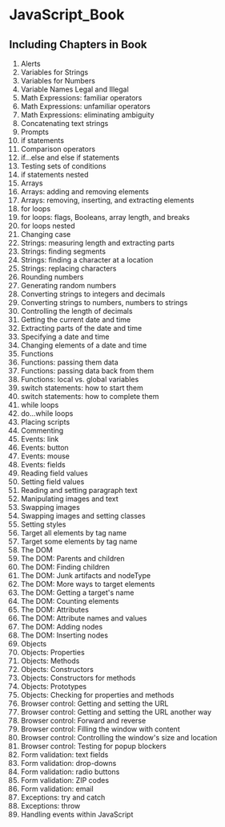 # JavaScript_Book

## Including Chapters in Book

1. Alerts
2. Variables for Strings
3. Variables for Numbers
4. Variable Names Legal and Illegal
5. Math Expressions: familiar operators
6. Math Expressions: unfamiliar operators
7. Math Expressions: eliminating ambiguity
8. Concatenating text strings
9. Prompts
10. if statements
11. Comparison operators
12. if...else and else if statements
13. Testing sets of conditions
14. if statements nested
15. Arrays
16. Arrays: adding and removing elements
17. Arrays: removing, inserting, and extracting elements
18. for loops
19. for loops: flags, Booleans, array length, and breaks
20. for loops nested
21. Changing case
22. Strings: measuring length and extracting parts
23. Strings: finding segments
24. Strings: finding a character at a location
25. Strings: replacing characters
26. Rounding numbers
27. Generating random numbers
28. Converting strings to integers and decimals
29. Converting strings to numbers, numbers to strings
30. Controlling the length of decimals
31. Getting the current date and time
32. Extracting parts of the date and time
33. Specifying a date and time
34. Changing elements of a date and time
35. Functions
36. Functions: passing them data
37. Functions: passing data back from them
38. Functions: local vs. global variables
39. switch statements: how to start them
40. switch statements: how to complete them
41. while loops
42. do...while loops
43. Placing scripts
44. Commenting
45. Events: link
46. Events: button
47. Events: mouse
48. Events: fields
49. Reading field values
50. Setting field values
51. Reading and setting paragraph text
52. Manipulating images and text
53. Swapping images
54. Swapping images and setting classes
55. Setting styles
56. Target all elements by tag name
57. Target some elements by tag name
58. The DOM
59. The DOM: Parents and children
60. The DOM: Finding children
61. The DOM: Junk artifacts and nodeType
62. The DOM: More ways to target elements
63. The DOM: Getting a target's name
64. The DOM: Counting elements
65. The DOM: Attributes
66. The DOM: Attribute names and values
67. The DOM: Adding nodes
68. The DOM: Inserting nodes
69. Objects 
70. Objects: Properties
71. Objects: Methods
72. Objects: Constructors
73. Objects: Constructors for methods
74. Objects: Prototypes
75. Objects: Checking for properties and methods
76. Browser control: Getting and setting the URL
77. Browser control: Getting and setting the URL another way
78. Browser control: Forward and reverse
79. Browser control: Filling the window with content
80. Browser control: Controlling the window's size and location
81. Browser control: Testing for popup blockers
82. Form validation: text fields
83. Form validation: drop-downs
84. Form validation: radio buttons
85. Form validation: ZIP codes
86. Form validation: email
87. Exceptions: try and catch
88. Exceptions: throw
89. Handling events within JavaScript

